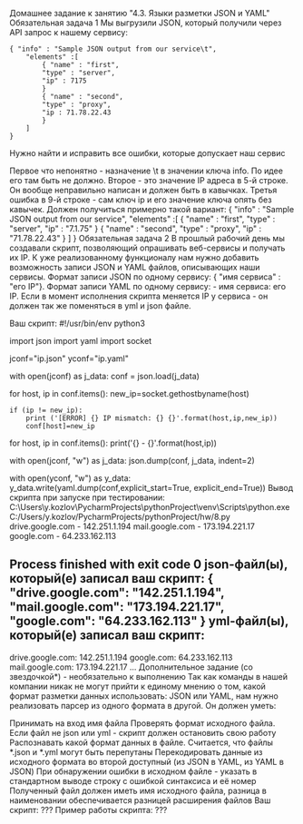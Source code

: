 Домашнее задание к занятию "4.3. Языки разметки JSON и YAML"
Обязательная задача 1
Мы выгрузили JSON, который получили через API запрос к нашему сервису:

    { "info" : "Sample JSON output from our service\t",
        "elements" :[
            { "name" : "first",
            "type" : "server",
            "ip" : 7175 
            }
            { "name" : "second",
            "type" : "proxy",
            "ip : 71.78.22.43
            }
        ]
    }
Нужно найти и исправить все ошибки, которые допускает наш сервис

Первое что непонятно - назначение \t в значении ключа info. По идее его там быть не должно.
Второе - это значение IP адреса в 5-й строке. Он вообще неправильно написан и должен быть в кавычках.
Третья ошибка в 9-й строке - сам ключ ip и его значение ключа опять без кавычек. Должен получиться примерно такой вариант:
{ "info" : "Sample JSON output from our service",
        "elements" :[
            { "name" : "first",
            "type" : "server",
            "ip" : "7.1.75" 
            }
            { "name" : "second",
            "type" : "proxy",
            "ip" : "71.78.22.43"
            }
        ]
    }
Обязательная задача 2
В прошлый рабочий день мы создавали скрипт, позволяющий опрашивать веб-сервисы и получать их IP. К уже реализованному функционалу нам нужно добавить возможность записи JSON и YAML файлов, описывающих наши сервисы. Формат записи JSON по одному сервису: { "имя сервиса" : "его IP"}. Формат записи YAML по одному сервису: - имя сервиса: его IP. Если в момент исполнения скрипта меняется IP у сервиса - он должен так же поменяться в yml и json файле.

Ваш скрипт:
#!/usr/bin/env python3

import json
import yaml
import socket

jconf="ip.json"
yconf="ip.yaml"

with open(jconf) as j_data:
    conf = json.load(j_data)

for host, ip in conf.items():
    new_ip=socket.gethostbyname(host)

    if (ip != new_ip):
        print ('[ERROR] {} IP mismatch: {} {}'.format(host,ip,new_ip))
        conf[host]=new_ip

for host, ip in conf.items():
    print('{} - {}'.format(host,ip))

with open(jconf, "w") as j_data:
    json.dump(conf, j_data, indent=2)

with open(yconf, "w") as y_data:
    y_data.write(yaml.dump(conf,explicit_start=True, explicit_end=True))
Вывод скрипта при запуске при тестировании:
C:\Users\y.kozlov\PycharmProjects\pythonProject\venv\Scripts\python.exe C:/Users/y.kozlov/PycharmProjects/pythonProject/hw/8.py
drive.google.com - 142.251.1.194
mail.google.com - 173.194.221.17
google.com - 64.233.162.113

Process finished with exit code 0
json-файл(ы), который(е) записал ваш скрипт:
{
  "drive.google.com": "142.251.1.194",
  "mail.google.com": "173.194.221.17",
  "google.com": "64.233.162.113"
}
yml-файл(ы), который(е) записал ваш скрипт:
---
drive.google.com: 142.251.1.194
google.com: 64.233.162.113
mail.google.com: 173.194.221.17
...
Дополнительное задание (со звездочкой*) - необязательно к выполнению
Так как команды в нашей компании никак не могут прийти к единому мнению о том, какой формат разметки данных использовать: JSON или YAML, нам нужно реализовать парсер из одного формата в другой. Он должен уметь:

Принимать на вход имя файла
Проверять формат исходного файла. Если файл не json или yml - скрипт должен остановить свою работу
Распознавать какой формат данных в файле. Считается, что файлы *.json и *.yml могут быть перепутаны
Перекодировать данные из исходного формата во второй доступный (из JSON в YAML, из YAML в JSON)
При обнаружении ошибки в исходном файле - указать в стандартном выводе строку с ошибкой синтаксиса и её номер
Полученный файл должен иметь имя исходного файла, разница в наименовании обеспечивается разницей расширения файлов
Ваш скрипт:
???
Пример работы скрипта:
???
